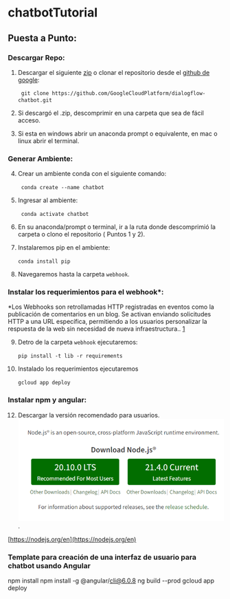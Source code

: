 # chatbotTutorial

## Puesta a Punto:

### Descargar Repo:

1. Descargar el siguiente [zip](https://drive.google.com/file/d/1Clp3mQFja-ySd9LFG296LJi-gsUPtyDm/view?usp=drive_link) o clonar el repositorio desde el [github de google](https://github.com/GoogleCloudPlatform/dialogflow-chatbot):
  
        git clone https://github.com/GoogleCloudPlatform/dialogflow-chatbot.git

2. Si descargó el .zip, descomprimir en una carpeta que sea de fácil acceso.
  
3. Si esta en windows abrir un anaconda prompt o equivalente, en mac o linux abrir el terminal.

### Generar Ambiente:
  
4. Crear un ambiente conda con el siguiente comando:  
  
    `` conda create --name chatbot``  
  
5. Ingresar al ambiente:  

    `` conda activate chatbot``

6. En su anaconda/prompt o terminal, ir a la ruta donde descomprimió la carpeta o clono el repositorio ( Puntos 1 y 2).

7. Instalaremos pip en el ambiente:  
   
    `` conda install pip `` 
 
8. Navegaremos hasta la carpeta ``webhook``.

### Instalar los requerimientos para el webhook*:

*Los Webhooks son retrollamadas HTTP registradas en eventos como la publicación de comentarios en un blog. Se activan enviando solicitudes HTTP a una URL específica, permitiendo a los usuarios personalizar la respuesta de la web sin necesidad de nueva infraestructura.. [1](https://es.wikipedia.org/wiki/Webhook)

9. Detro de la carpeta ``webhook`` ejecutaremos:  

   ``
     pip install -t lib -r requirements  
  ``
  
11. Instalado los requerimientos ejecutaremos   
  
    ``gcloud app deploy``

### Instalar npm y angular:

12. Descargar la versión recomendado para usuarios. 
![Version](/images/npm.PNG "NPM DOWNLOADS!").

[https://nodejs.org/en](https://nodejs.org/en)





###  Template para creación de una interfaz de usuario para chatbot usando Angular 

npm install
npm install -g @angular/cli@6.0.8
ng build --prod
gcloud app deploy
